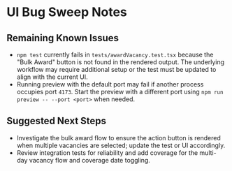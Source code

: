 # UI Bug Sweep Notes

## Remaining Known Issues
- `npm test` currently fails in `tests/awardVacancy.test.tsx` because the "Bulk Award" button is not found in the rendered output. The underlying workflow may require additional setup or the test must be updated to align with the current UI.
- Running preview with the default port may fail if another process occupies port `4173`. Start the preview with a different port using `npm run preview -- --port <port>` when needed.

## Suggested Next Steps
- Investigate the bulk award flow to ensure the action button is rendered when multiple vacancies are selected; update the test or UI accordingly.
- Review integration tests for reliability and add coverage for the multi-day vacancy flow and coverage date toggling.
